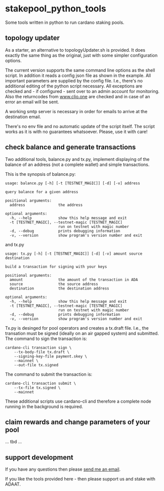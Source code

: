# stakepool_python_tools
Some tools written in python to run cardano staking pools.

## topology updater

As a starter, an alternative to topologyUpdater.sh is provided. It does exactly the same thing as the original, just with some simpler configuration options.

The current version supports the same command line options as the shell script. In addition it reads a config json file as shown in the example. All important parameters are supplied by the config file. I.e., there's no additional editing of the python script necessary. All exceptions are checked and - if configured - sent over to an admin account for monitoring. Also the returncodes from www.clio.one are checked and in case of an error an email will be sent.

A working smtp server is necessary in order for emails to arrive at the destination email.

There's no env file and no automatic update of the script itself. The script works as it is with no guarantees whatsoever. Please, use it with care!

## check balance and generate transactions

Two additional tools, balance.py and tx.py, implement displaying of the balance of an address (not a complete wallet) and simple transactions. 

This is the synopsis of balance.py:

```
usage: balance.py [-h] [-t [TESTNET_MAGIC]] [-d] [-v] address

query balance for a given address

positional arguments:
  address               the address

optional arguments:
  -h, --help            show this help message and exit
  -t [TESTNET_MAGIC], --testnet-magic [TESTNET_MAGIC]
                        run on testnet with magic number
  -d, --debug           prints debugging information
  -v, --version         show program's version number and exit
```

and tx.py

```
usage: tx.py [-h] [-t [TESTNET_MAGIC]] [-d] [-v] amount source destination

build a transaction for signing with your keys

positional arguments:
  amount                the amount of the transaction in ADA
  source                the source address
  destination           the destination address

optional arguments:
  -h, --help            show this help message and exit
  -t [TESTNET_MAGIC], --testnet-magic [TESTNET_MAGIC]
                        run on testnet with magic number
  -d, --debug           prints debugging information
  -v, --version         show program's version number and exit

```

Tx.py is desinged for pool operators and creates a tx.draft file. I.e., the transation must be signed (ideally on an air gapped system) and submitted. The command
to sign the transaction is:

```
cardano-cli transaction sign \
    --tx-body-file tx.draft \
    --signing-key-file payment.skey \
    --mainnet \
    --out-file tx.signed
```

The command to submit the transaction is:

```shell
cardano-cli transaction submit \
    --tx-file tx.signed \
    --mainnet
```

These additional scripts use cardano-cli and therefore a complete node running in the background is required.

## claim rewards and change parameters of your pool

... tbd ...

## support development

If you have any questions then please [send me an email](mailto:askJoe@adapool.at).

If you like the tools provided here - then please support us and stake with ADAAT.
